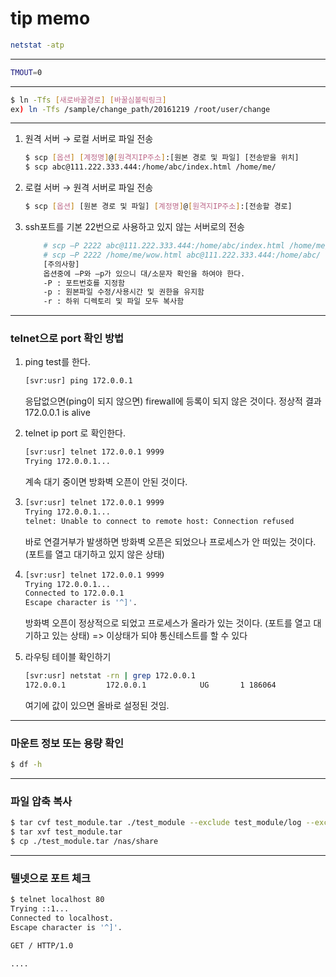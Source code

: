 # tip memo

```bash
netstat -atp
```
----

```bash
TMOUT=0
```
----

```bash
$ ln -Tfs [새로바꿀경로] [바꿀심볼릭링크]
ex) ln -Tfs /sample/change_path/20161219 /root/user/change
```
----

1) 원격 서버 → 로컬 서버로 파일 전송
    ```bash
    $ scp [옵션] [계정명]@[원격지IP주소]:[원본 경로 및 파일] [전송받을 위치]
    $ scp abc@111.222.333.444:/home/abc/index.html /home/me/
     ```
2) 로컬 서버 → 원격 서버로 파일 전송
    ```bash
    $ scp [옵션] [원본 경로 및 파일] [계정명]@[원격지IP주소]:[전송할 경로]
    ```
3) ssh포트를 기본 22번으로 사용하고 있지 않는 서버로의 전송
    ```bash
        # scp –P 2222 abc@111.222.333.444:/home/abc/index.html /home/me/
        # scp –P 2222 /home/me/wow.html abc@111.222.333.444:/home/abc/
        [주의사항]
        옵션중에 –P와 –p가 있으니 대/소문자 확인을 하여야 한다.
        -P : 포트번호를 지정함
        -p : 원본파일 수정/사용시간 및 권한을 유지함
        -r : 하위 디렉토리 및 파일 모두 복사함
    ```
----

### telnet으로 port 확인 방법

1. ping test를 한다.
    ```bash
    [svr:usr] ping 172.0.0.1
    ```
    응답없으면(ping이 되지 않으면) firewall에 등록이 되지 않은 것이다.
    정상적 결과 172.0.0.1  is alive

2. telnet ip port 로 확인한다.
    ```bash
    [svr:usr] telnet 172.0.0.1 9999
    Trying 172.0.0.1...
    ```
    계속 대기 중이면 방화벽 오픈이 안된 것이다.

3.
    ```bash
    [svr:usr] telnet 172.0.0.1 9999
    Trying 172.0.0.1...
    telnet: Unable to connect to remote host: Connection refused
    ````
    바로 연결거부가 발생하면 방화벽 오픈은 되었으나 프로세스가 안 떠있는 것이다.
    (포트를 열고 대기하고 있지 않은 상태)

4.
    ```bash
    [svr:usr] telnet 172.0.0.1 9999
    Trying 172.0.0.1...
    Connected to 172.0.0.1
    Escape character is '^]'.
    ```
    방화벽 오픈이 정상적으로 되었고 프로세스가 올라가 있는 것이다.
    (포트를 열고 대기하고 있는 상태)
    => 이상태가 되야 통신테스트를 할 수 있다

5. 라우팅 테이블 확인하기
    ```bash
    [svr:usr] netstat -rn | grep 172.0.0.1
    172.0.0.1         172.0.0.1            UG       1 186064
    ```
    여기에 값이 있으면 올바로 설정된 것임.

----

### 마운트 정보 또는 용량 확인

```bash
$ df -h
```
----

### 파일 압축 복사

```bash
$ tar cvf test_module.tar ./test_module --exclude test_module/log --exclude test_module/tmp
$ tar xvf test_module.tar
$ cp ./test_module.tar /nas/share
```
----

### 텔넷으로 포트 체크
```bash
$ telnet localhost 80
Trying ::1...
Connected to localhost.
Escape character is '^]'.

GET / HTTP/1.0

....

```
